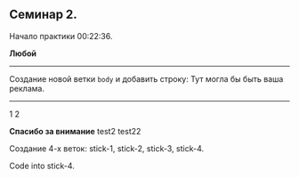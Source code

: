 ## Семинар 2.
Начало практики 00:22:36.

**Любой**

---

Создание новой ветки `body` и добавить строку:
Тут могла бы быть ваша реклама.

---
1
2

**Спасибо за внимание**
test2
test22

Создание 4-х веток: stick-1, stick-2, stick-3, stick-4.




Code into stick-4.